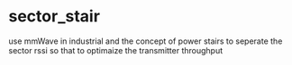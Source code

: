 # sector_stair
use mmWave in industrial and the concept of power stairs to seperate the sector rssi so that to optimaize the transmitter throughput
